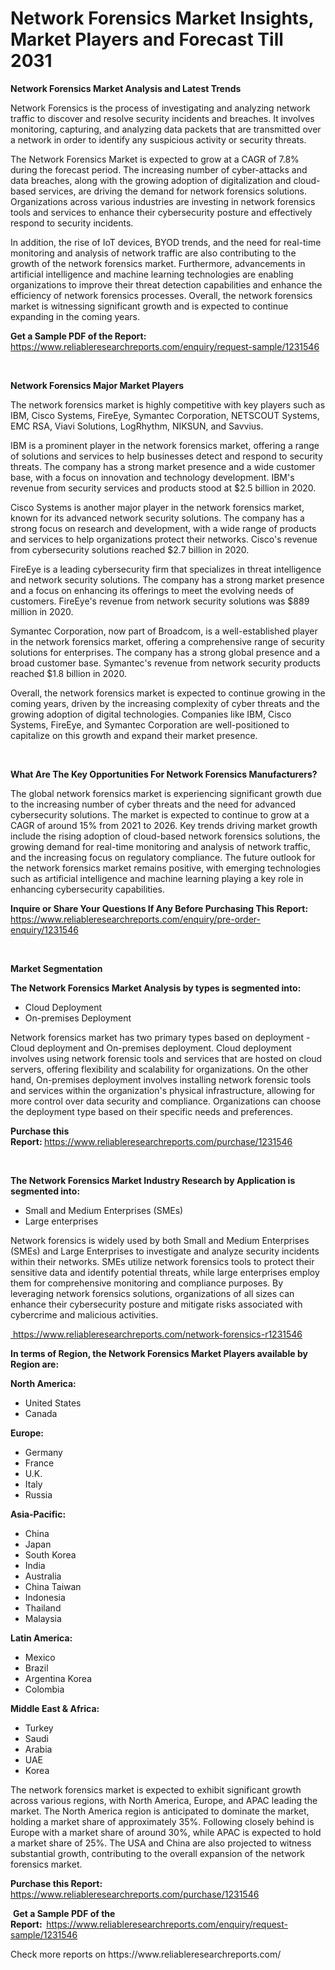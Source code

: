 <p><h1>Network Forensics Market Insights, Market Players and Forecast Till 2031</h1></p><p><strong>Network Forensics Market Analysis and Latest Trends</strong></p>
<p><p>Network Forensics is the process of investigating and analyzing network traffic to discover and resolve security incidents and breaches. It involves monitoring, capturing, and analyzing data packets that are transmitted over a network in order to identify any suspicious activity or security threats.</p><p>The Network Forensics Market is expected to grow at a CAGR of 7.8% during the forecast period. The increasing number of cyber-attacks and data breaches, along with the growing adoption of digitalization and cloud-based services, are driving the demand for network forensics solutions. Organizations across various industries are investing in network forensics tools and services to enhance their cybersecurity posture and effectively respond to security incidents.</p><p>In addition, the rise of IoT devices, BYOD trends, and the need for real-time monitoring and analysis of network traffic are also contributing to the growth of the network forensics market. Furthermore, advancements in artificial intelligence and machine learning technologies are enabling organizations to improve their threat detection capabilities and enhance the efficiency of network forensics processes. Overall, the network forensics market is witnessing significant growth and is expected to continue expanding in the coming years.</p></p>
<p><strong>Get a Sample PDF of the Report:&nbsp;</strong> <a href="https://www.reliableresearchreports.com/enquiry/request-sample/1231546">https://www.reliableresearchreports.com/enquiry/request-sample/1231546</a></p>
<p>&nbsp;</p>
<p><strong>Network Forensics Major Market Players</strong></p>
<p><p>The network forensics market is highly competitive with key players such as IBM, Cisco Systems, FireEye, Symantec Corporation, NETSCOUT Systems, EMC RSA, Viavi Solutions, LogRhythm, NIKSUN, and Savvius. </p><p>IBM is a prominent player in the network forensics market, offering a range of solutions and services to help businesses detect and respond to security threats. The company has a strong market presence and a wide customer base, with a focus on innovation and technology development. IBM's revenue from security services and products stood at $2.5 billion in 2020.</p><p>Cisco Systems is another major player in the network forensics market, known for its advanced network security solutions. The company has a strong focus on research and development, with a wide range of products and services to help organizations protect their networks. Cisco's revenue from cybersecurity solutions reached $2.7 billion in 2020.</p><p>FireEye is a leading cybersecurity firm that specializes in threat intelligence and network security solutions. The company has a strong market presence and a focus on enhancing its offerings to meet the evolving needs of customers. FireEye's revenue from network security solutions was $889 million in 2020.</p><p>Symantec Corporation, now part of Broadcom, is a well-established player in the network forensics market, offering a comprehensive range of security solutions for enterprises. The company has a strong global presence and a broad customer base. Symantec's revenue from network security products reached $1.8 billion in 2020.</p><p>Overall, the network forensics market is expected to continue growing in the coming years, driven by the increasing complexity of cyber threats and the growing adoption of digital technologies. Companies like IBM, Cisco Systems, FireEye, and Symantec Corporation are well-positioned to capitalize on this growth and expand their market presence.</p></p>
<p>&nbsp;</p>
<p><strong>What Are The Key Opportunities For Network Forensics Manufacturers?</strong></p>
<p><p>The global network forensics market is experiencing significant growth due to the increasing number of cyber threats and the need for advanced cybersecurity solutions. The market is expected to continue to grow at a CAGR of around 15% from 2021 to 2026. Key trends driving market growth include the rising adoption of cloud-based network forensics solutions, the growing demand for real-time monitoring and analysis of network traffic, and the increasing focus on regulatory compliance. The future outlook for the network forensics market remains positive, with emerging technologies such as artificial intelligence and machine learning playing a key role in enhancing cybersecurity capabilities.</p></p>
<p><strong>Inquire or Share Your Questions If Any Before Purchasing This Report:</strong> <a href="https://www.reliableresearchreports.com/enquiry/pre-order-enquiry/1231546">https://www.reliableresearchreports.com/enquiry/pre-order-enquiry/1231546</a></p>
<p>&nbsp;</p>
<p><strong>Market Segmentation</strong></p>
<p><strong>The Network Forensics Market Analysis by types is segmented into:</strong></p>
<p><ul><li>Cloud Deployment</li><li>On-premises Deployment</li></ul></p>
<p><p>Network forensics market has two primary types based on deployment - Cloud deployment and On-premises deployment. Cloud deployment involves using network forensic tools and services that are hosted on cloud servers, offering flexibility and scalability for organizations. On the other hand, On-premises deployment involves installing network forensic tools and services within the organization's physical infrastructure, allowing for more control over data security and compliance. Organizations can choose the deployment type based on their specific needs and preferences.</p></p>
<p><strong>Purchase this Report:&nbsp;</strong><a href="https://www.reliableresearchreports.com/purchase/1231546">https://www.reliableresearchreports.com/purchase/1231546</a></p>
<p>&nbsp;</p>
<p><strong>The Network Forensics Market Industry Research by Application is segmented into:</strong></p>
<p><ul><li>Small and Medium Enterprises (SMEs)</li><li>Large enterprises</li></ul></p>
<p><p>Network forensics is widely used by both Small and Medium Enterprises (SMEs) and Large Enterprises to investigate and analyze security incidents within their networks. SMEs utilize network forensics tools to protect their sensitive data and identify potential threats, while large enterprises employ them for comprehensive monitoring and compliance purposes. By leveraging network forensics solutions, organizations of all sizes can enhance their cybersecurity posture and mitigate risks associated with cybercrime and malicious activities.</p></p>
<p><a href="https://www.reliableresearchreports.com/network-forensics-r1231546">&nbsp;https://www.reliableresearchreports.com/network-forensics-r1231546</a></p>
<p><strong>In terms of Region, the Network Forensics Market Players available by Region are:</strong></p>
<p>
    <p> <strong> North America: </strong>
        <ul>
            <li>United States</li>
            <li>Canada</li>
        </ul>
        </p> 
    <p> <strong> Europe: </strong>
        <ul>
            <li>Germany</li>
            <li>France</li>
            <li>U.K.</li>
            <li>Italy</li>
            <li>Russia</li>
        </ul>
        </p> 
    <p> <strong> Asia-Pacific: </strong>
        <ul>
            <li>China</li>
            <li>Japan</li>
            <li>South Korea</li>
            <li>India</li>
            <li>Australia</li>
            <li>China Taiwan</li>
            <li>Indonesia</li>
            <li>Thailand</li>
            <li>Malaysia</li>
        </ul>
        </p> 
    <p> <strong> Latin America: </strong>
        <ul>
            <li>Mexico</li>
            <li>Brazil</li>
            <li>Argentina Korea</li>
            <li>Colombia</li>
        </ul>
        </p> 
    <p> <strong> Middle East & Africa: </strong>
        <ul>
            <li>Turkey</li>
            <li>Saudi</li>
            <li>Arabia</li>
            <li>UAE</li>
            <li>Korea</li>
        </ul>
    </p>
    </p>
<p><p>The network forensics market is expected to exhibit significant growth across various regions, with North America, Europe, and APAC leading the market. The North America region is anticipated to dominate the market, holding a market share of approximately 35%. Following closely behind is Europe with a market share of around 30%, while APAC is expected to hold a market share of 25%. The USA and China are also projected to witness substantial growth, contributing to the overall expansion of the network forensics market.</p></p>
<p><strong>Purchase this Report: </strong><a href="https://www.reliableresearchreports.com/purchase/1231546">https://www.reliableresearchreports.com/purchase/1231546</a></p>
<p>&nbsp;<strong>Get a Sample PDF of the Report:&nbsp;&nbsp;</strong><a href="https://www.reliableresearchreports.com/enquiry/request-sample/1231546">https://www.reliableresearchreports.com/enquiry/request-sample/1231546</a></p>
<p><strong></strong></p>
<p>Check more reports on https://www.reliableresearchreports.com/</p>